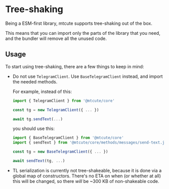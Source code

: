 # Tree-shaking

Being a ESM-first library, mtcute supports tree-shaking out of the box.

This means that you can import only the parts of the library that you need,
and the bundler will remove all the unused code.

## Usage

To start using tree-shaking, there are a few things to keep in mind:
- Do not use `TelegramClient`. Use `BaseTelegramClient` instead, and import the needed methods.
  
  For example, instead of this:
  ```ts
  import { TelegramClient } from '@mtcute/core'

  const tg = new TelegramClient({ ... })

  await tg.sendText(...)
  ```
  
  you should use this:

  ```ts
  import { BaseTelegramClient } from '@mtcute/core'
  import { sendText } from '@mtcute/core/methods/messages/send-text.js'

  const tg = new BaseTelegramClient({ ... })

  await sendText(tg, ...)
  ```

- TL serialization is currently not tree-shakeable, because it is done via a global map of constructors. 
  There's no ETA on when (or whether at all) this will be changed, so there *will* be ~300 KB of non-shakeable code.